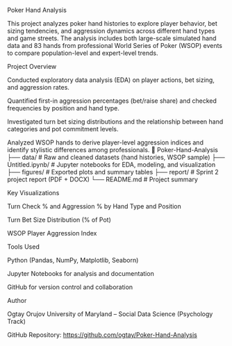 Poker Hand Analysis

This project analyzes poker hand histories to explore player behavior, bet sizing tendencies, and aggression dynamics across different hand types and game streets. The analysis includes both large-scale simulated hand data and 83 hands from professional World Series of Poker (WSOP) events to compare population-level and expert-level trends.

Project Overview

Conducted exploratory data analysis (EDA) on player actions, bet sizing, and aggression rates.

Quantified first-in aggression percentages (bet/raise share) and checked frequencies by position and hand type.

Investigated turn bet sizing distributions and the relationship between hand categories and pot commitment levels.

Analyzed WSOP hands to derive player-level aggression indices and identify stylistic differences among professionals.
📁 Poker-Hand-Analysis
├── data/                # Raw and cleaned datasets (hand histories, WSOP sample)
├── Untitled.ipynb/           # Jupyter notebooks for EDA, modeling, and visualization
├── figures/             # Exported plots and summary tables
├── report/              # Sprint 2 project report (PDF + DOCX)
└── README.md            # Project summary

Key Visualizations

Turn Check % and Aggression % by Hand Type and Position

Turn Bet Size Distribution (% of Pot)

WSOP Player Aggression Index

Tools Used

Python (Pandas, NumPy, Matplotlib, Seaborn)

Jupyter Notebooks for analysis and documentation

GitHub for version control and collaboration

Author

Ogtay Orujov
University of Maryland – Social Data Science (Psychology Track)

GitHub Repository: https://github.com/ogtay/Poker-Hand-Analysis
